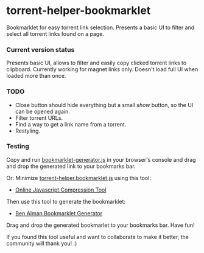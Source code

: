 # torrent-helper-bookmarklet
Bookmarklet for easy torrent link selection. 
Presents a basic UI to filter and select all torrent links found on a page.

### Current version status
Presents basic UI, allows to filter and easily copy clicked torrent links to clipboard.
Currently working for magnet links only.
Doesn't load full UI when loaded more than once.

### TODO
- Close button should hide everything but a small _show_ button, so the UI can be opened again.
- Filter torrent URLs.
- Find a way to get a link name from a torrent.
- Restyling.

### Testing
Copy and run [bookmarklet-generator.js](https://raw.githubusercontent.com/codealchemist/torrent-helper-bookmarklet/master/bookmarklet-generator.js) in your browser's console and drag and drop the generated link to your bookmarks bar.

Or:
Minimize [torrent-helper.bookmarklet.js](https://raw.githubusercontent.com/codealchemist/torrent-helper-bookmarklet/master/torrent-helper.bookmarklet.js) using this tool:
- [Online Javascript Compression Tool](http://jscompress.com)

Then use this tool to generate the bookmarklet:
- [Ben Alman Bookmarklet Generator](http://benalman.com/code/test/jquery-run-code-bookmarklet)

Drag and drop the generated bookmarlet to your bookmarks bar.
Have fun!


If you found this tool useful and want to collaborate to make it better, the community will thank you!
:)
